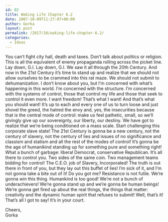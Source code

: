 ```yaml
---
id: 82
title: Waking Life Chapter 6.2
date: 2007-10-09T11:27:07+00:00
author: Gorka
layout: post
permalink: /2017/10/waking-life-chapter-6.2/
categories:
  - Ideas
---
```

You can’t fight city hall, death and taxes.
Don’t talk about politics or religion.
This is all the equivalent of enemy propaganda rolling across the picket line.
Lay down, G.I.
Lay down, G.I.
We saw it all through the 20th Century.
And now in the 21st Century it’s time to stand up and realize that we should not allow ourselves to be crammed into this rat maze.
We should not submit to dehumanization.
I don’t know about you, but I’m concerned with what’s happening in this world.
I’m concerned with the structure.
I’m concerned with the systems of control, those that control my life and those that seek to control it even more.
I want freedom!
That’s what I want!
And that’s what you should want!
It’s up to each and every one of us to turn loose and just shovel the greed, the hatred the envy and, yes, the insecurities because that is the central mode of control: make us feel pathetic, small, so we’ll givingly give up our sovereignty, our liberty, our destiny.
We have got to realize that we’re being conditioned on a mass scale.
Start challenging this corporate slave state!
The 21st Century is gonna be a new century, not the century of slavery, not the century of lies and issues of no significance and classism and statism and all the rest of the modes of control!
It’s gonna be the age of humanikind standing up for something pure and something right!
What a bunch of garbage: liberal Democrat, conservative Republican.
It’s all there to control you.
Two sides of the same coin.
Two management teams bidding for control!
The C.E.O. job of Slavery, Incorporated!
The truth is out there in front of you, but they lay out this buffet of lies!
I’m sick of it, and I’m not gonna take a bite out of it! Do you got me?
Resistance is not futile.
We’re gonna win this thing.
Humankind is too good!
We’re not a bunch of underachievers!
We’re gonna stand up and we’re gonna be human beings!
We’re gonna get fired up about the real things, the things that matter: creativity and the dynamic human spirit that refuses to submit!
Well, that’s it! That’s all I got to say! It’s in your court.

Cheers,<br />
Gorka
